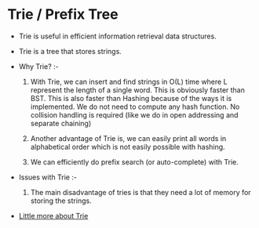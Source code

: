 # Trie / Prefix Tree
+ Trie is useful in efficient information retrieval data structures.
+ Trie is a tree that stores strings.

+ Why Trie? :-  
     1) With Trie, we can insert and find strings in O(L) time where L represent the length of a single word.
        This is obviously faster than BST. This is also faster than Hashing because of the ways it is implemented.
        We do not need to compute any hash function. No collision handling is required (like we do in open addressing and separate chaining)
        
     2) Another advantage of Trie is, we can easily print all words in alphabetical order which is not easily possible with hashing.
     3) We can efficiently do prefix search (or auto-complete) with Trie.

+ Issues with Trie :- 
    1) The main disadvantage of tries is that they need a lot of memory for storing the strings.

- [Little more about Trie](https://leetcode.com/discuss/general-discussion/1066206/introduction-to-trie)
